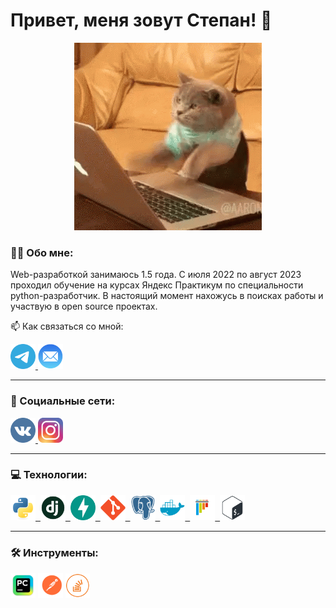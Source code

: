 # Привет, меня зовут Степан! 👋


<p align="center">
 <img width="300" src="files/cat-computer.gif" alt="snake"/>
</p>

### :man_technologist: Обо мне:

Web-разработкой занимаюсь 1.5 года. С июля 2022 по август 2023 проходил 
обучение на курсах Яндекс Практикум по специальности python-разработчик.
В настоящий момент нахожусь в поисках работы и участвую в open source проектах.

📫 Как связаться со мной:
<div id="badges">
    <a href="https://t.me/s_smirnov_work" target="_blank">
      <img src=files/images/telegram.png width="40" height="40" alt="telegram"/>
    </a>
    <a>
      <img src=files/images/mail.png width="40" height="40"  alt="mail"/>
    </a>
</div>

___

### 🤝 Социальные сети:

<div id="badges">
  <a href="https://vk.com/cifrnet">
    <img src="files/images/vk.png" width="40" height="40" alt="Вконтакте">
  </a>
  <a href="https://instagram.com/eto_diko_naprimer?igshid=MzRlODBiNWFlZA==">
    <img src="files/images/instagram.png" width="40" height="40" alt="Instagram">
  </a>
</div>

---

### 💻 Технологии:
<div>
  <a href="https://www.python.org/">
    <img src="https://github.com/devicons/devicon/blob/master/icons/python/python-original.svg" title="python" alt="python" width="40" height="40"/>&nbsp
  </a>
  <a href="https://docs.djangoproject.com/en/4.2/">
    <img src="files/images/django.png" title="django" alt="django" width="40" height="40"/>&nbsp
  </a>
  <a href="https://fastapi.tiangolo.com/">
    <img src="https://github.com/devicons/devicon/blob/master/icons/fastapi/fastapi-plain.svg" title="fast api" alt="fast api" width="40" height="40"/>&nbsp
  </a>
  <a href="https://git-scm.com/book/ru/v2">
    <img src="https://github.com/devicons/devicon/blob/master/icons/git/git-plain.svg" title="git" alt="git" width="40" height="40"/>&nbsp
  </a>
  <a href="https://www.postgresql.org/docs/">
    <img src="https://github.com/devicons/devicon/blob/master/icons/postgresql/postgresql-plain.svg" title="postgreSQL" alt="postgreSQL" width="40" height="40"/>&nbsp
  </a>
  <a href="https://docs.docker.com/desktop/">
    <img src="https://github.com/devicons/devicon/blob/master/icons/docker/docker-plain.svg" title="docker" alt="docker" width="40" height="40"/>&nbsp
  </a>
  <a href="https://docs.pytest.org/en/latest/contents.html">
    <img src="https://github.com/devicons/devicon/blob/master/icons/pytest/pytest-original.svg" title="pytest" alt="pytest" width="40" height="40"/>&nbsp
  </a>
  <a>
    <img src="https://github.com/devicons/devicon/blob/master/icons/bash/bash-plain.svg" title="bash" alt="bash" width="40" height="40"/>&nbsp
  </a>
</div>

---

### 🛠 Инструменты:
<div>
  <img src="files/images/pycharm.png" width="40" height="40" title="pycharm" alt="pycharm">
  <img src="files/images/postman.png" width="40" height="40" title="postman" alt="postman">
  <img src="files/images/stack.png" width="39" height="39" title="stack overflow" alt="stack overflow">
</div>
